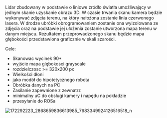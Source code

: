 
Lidar zbudowany w podstawie o liniowe źródło światła umożliwający w jednym skanie uzyskanie obrazu 3D. W czasie trwania skanu kamera będzie wykonywać zdjęcia terenu, na który nałożona zostanie linia czerwonego lasera. W drodze ubróbki obrogramowaniem zostanie ona wyizolowana ze zdjęcia oraz na podstawie jej ułożenia zostanie utworzona mapa terenu w danym miejscu. Rezultatem przeprowadzonego skanu będzie mapa głębokości przedstawiona graficznie w skali szarości.

Cele:
*  Skanowac wycinek 90* 
*  wyjście mapa glębokosci grayscale 
*  rozdzielczosc >= 320x200 px
*  Wielkości dłoni
*  jako modół do hipotetycznego robota
*  Obróbka danych na PC
* Zasilanie zapewnione z zewnatrz
* minimalny uC do obsługi kamery i napędu na pokładzie
* przesyłanie do ROSa

![172292223_2868659836613985_7683349924126516518_n](https://user-images.githubusercontent.com/19408476/114359825-a748a680-9b74-11eb-9d19-a11ab314d66d.png)
